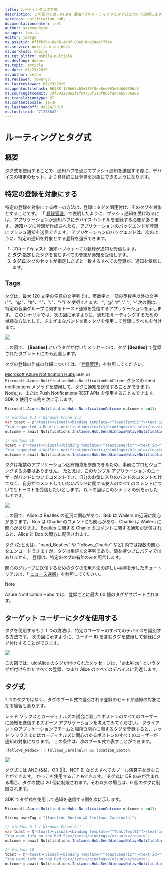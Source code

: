 ```yaml
---
title: ルーティングとタグ式
description: この記事では、Azure 通知ハブのルーティングとタグ式について説明します。
services: notification-hubs
documentationcenter: .net
author: sethmanheim
manager: femila
editor: jwargo
ms.assetid: 0fffb3bb-8ed8-4e0f-89e8-0de24a47f644
ms.service: notification-hubs
ms.workload: mobile
ms.tgt_pltfrm: mobile-multiple
ms.devlang: dotnet
ms.topic: article
ms.date: 01/23/2019
ms.author: sethm
ms.reviewer: jowargo
ms.lastreviewed: 01/23/2019
ms.openlocfilehash: 66388f139b63c63e1f0f8ee8ee063e0ddd0f9da5
ms.sourcegitcommit: 7df70220062f1f09738f113f860fad7ab5736e88
ms.translationtype: HT
ms.contentlocale: ja-JP
ms.lasthandoff: 09/24/2019
ms.locfileid: "71213042"
---
```

# <a name="routing-and-tag-expressions"></a>ルーティングとタグ式

## <a name="overview"></a>概要

タグ式を使用することで、通知ハブを通じてプッシュ通知を送信する際に、デバイスの特定のセット、より具体的には登録を対象にできるようになります。

## <a name="targeting-specific-registrations"></a>特定の登録を対象にする

特定の登録を対象にする唯一の方法は、登録にタグを関連付け、そのタグを対象とすることです。 「 [登録管理](notification-hubs-push-notification-registration-management.md)」で説明したように、プッシュ通知を受け取るには、アプリケーションが通知ハブにデバイス ハンドルを登録する必要があります。 通知ハブに登録が作成されたら、アプリケーションのバックエンドが登録にプッシュ通知を送信できます。 アプリケーションのバックエンドは、次のように、特定の通知を対象とする登録を選択できます。

1. **ブロードキャスト**:通知ハブのすべての登録が通知を受信します。
2. **タグ**:指定したタグを含むすべての登録が通知を受信します。
3. **タグ式**:タグのセットが指定した式と一致するすべての登録が、通知を受信します。

## <a name="tags"></a>Tags

タグは、最大 120 文字の任意の文字列です。英数字と一部の英数字以外の文字 ("_"、"@"、"#"、"."、":"、"-") を使用できます。 ‘_’, ‘@’, ‘#’, ‘.’, ‘:’, ‘-’.次の例は、特定の音楽グループに関するトースト通知を受信するアプリケーションを示します。 このシナリオでは、次の図に示すように、通知をルーティングするための単純な方法として、さまざまなバンドを表すタグを使用して登録にラベルを付けます。

![](./media/notification-hubs-routing-tag-expressions/notification-hubs-tags.png)

この図で、 **[Beatles]** というタグが付いたメッセージは、タグ **[Beatles]** で登録されたタブレットにのみ到達します。

タグの登録の作成の詳細については、「[登録管理](notification-hubs-push-notification-registration-management.md)」を参照してください。

[Microsoft Azure Notification Hubs](https://www.nuget.org/packages/Microsoft.Azure.NotificationHubs/) SDK の `Microsoft.Azure.NotificationHubs.NotificationHubClient` クラスの send notifications メソッドを使用して、タグに通知を送信することができます。 Node.js、または Push Notifications REST APIs を使用することもできます。  SDK を使用する例を次に示します。

```csharp
Microsoft.Azure.NotificationHubs.NotificationOutcome outcome = null;

// Windows 8.1 / Windows Phone 8.1
var toast = @"<toast><visual><binding template=""ToastText01""><text id=""1"">" +
"You requested a Beatles notification</text></binding></visual></toast>";
outcome = await Notifications.Instance.Hub.SendWindowsNativeNotificationAsync(toast, "Beatles");

// Windows 10
toast = @"<toast><visual><binding template=""ToastGeneric""><text id=""1"">" +
"You requested a Wailers notification</text></binding></visual></toast>";
outcome = await Notifications.Instance.Hub.SendWindowsNativeNotificationAsync(toast, "Wailers");
```

タグは複数のアプリケーション固有概念を参照できるため、事前にプロビジョニングする必要はありません。 たとえば、このサンプル アプリケーションのユーザーがバンドについてコメントでき、自分のお気に入りのバンドのコメントだけでなく、自分がコメントしていないバンドに関する友人のすべてのコメントについてもトーストを受信したいとします。 以下の図はこのシナリオの例を示したものです。

![](./media/notification-hubs-routing-tag-expressions/notification-hubs-tags2.png)

この図で、Alice は Beatles の近況に関心があり、Bob は Wailers の近況に関心があります。 Bob は Charlie のコメントにも関心があり、Charlie は Wailers に関心があります。 Beatles に関する Charlie のコメントに関する通知が送信されると、Alice と Bob の両方に配信されます。

タグ (たとえば、"band_Beatles" や "follows_Charlie" など) 内では複数の関心をエンコードできますが、タグは単純な文字列であり、値を持つプロパティではありません。 登録は、特定のタグの有無のみを照合します。

関心のグループに送信するためのタグの使用方法の詳しい手順を示したチュートリアルは、「 [ニュース速報](notification-hubs-windows-notification-dotnet-push-xplat-segmented-wns.md)」を参照してください。

> [!NOTE]
> Azure Notification Hubs では、登録ごとに最大 60 個のタグがサポートされます。

## <a name="using-tags-to-target-users"></a>ターゲット ユーザーにタグを使用する

タグを使用するもう 1 つの方法は、特定のユーザーのすべてのデバイスを識別する方法です。 次の図に示すように、ユーザー ID を含むタグを使用して登録にタグ付けすることができます。

![](./media/notification-hubs-routing-tag-expressions/notification-hubs-tags3.png)

この図では、uid:Alice のタグが付けられたメッセージは、"uid:Alice" というタグが付けられたすべての登録、つまり Alice のすべてのデバイスに到達します。

## <a name="tag-expressions"></a>タグ式

1 つのタグではなく、タグのブール式で識別される登録のセットが通知の対象になる場合もあります。

レッド ソックスとカーディナルズの試合に関してボストンのすべてのユーザーに通知を送信するスポーツ アプリケーションを考えてみてください。 クライアントのアプリケーションでチームと場所の関心に関するタグを登録すると、レッド ソックスまたはカーディナルズに関心のあるボストンのすべてのユーザーが通知の対象になります。 この条件は、次のブール式で表すことができます。

```csharp
(follows_RedSox || follows_Cardinals) && location_Boston
```

![](./media/notification-hubs-routing-tag-expressions/notification-hubs-tags4.png)

タグ式には AND (&&)、OR (||)、NOT (!) などのすべてのブール演算子を含むことができます。 かっこを使用することもできます。 タグ式に OR のみが含まれる場合、タグの数は 20 個に制限されます。それ以外の場合は、6 個のタグに制限されます。

SDK でタグ式を使用して通知を送信する例を次に示します。

```csharp
Microsoft.Azure.NotificationHubs.NotificationOutcome outcome = null;

String userTag = "(location_Boston && !follows_Cardinals)";

// Windows 8.1 / Windows Phone 8.1
var toast = @"<toast><visual><binding template=""ToastText01""><text id=""1"">" +
"You want info on the Red Sox</text></binding></visual></toast>";
outcome = await Notifications.Instance.Hub.SendWindowsNativeNotificationAsync(toast, userTag);

// Windows 10
toast = @"<toast><visual><binding template=""ToastGeneric""><text id=""1"">" +
"You want info on the Red Sox</text></binding></visual></toast>";
outcome = await Notifications.Instance.Hub.SendWindowsNativeNotificationAsync(toast, userTag);
```
